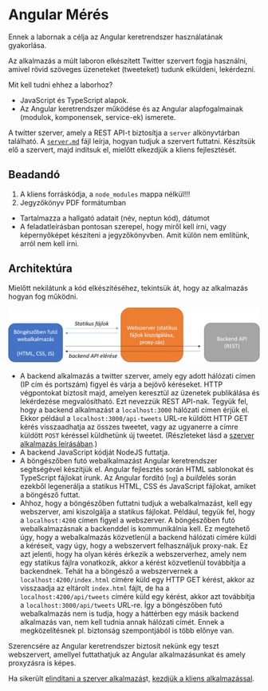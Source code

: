 # Angular Mérés

Ennek a labornak a célja az Angular keretrendszer használatának gyakorlása. 

Az alkalmazás a múlt laboron elkészített Twitter szervert fogja használni, amivel rövid szöveges üzeneteket (tweeteket) tudunk elküldeni, lekérdezni. 

Mit kell tudni ehhez a laborhoz?
* JavaScript és TypeScript alapok.
* Az Angular keretrendszer működése és az Angular alapfogalmainak (modulok, komponensek, service-ek) ismerete.

A twitter szerver, amely a REST API-t biztosítja a `server` alkönyvtárban található. A [`server.md`](server.md) fájl leírja, hogyan tudjuk a szervert futtatni. Készítsük elő a szervert, majd indítsuk el, mielőtt elkezdjük a kliens fejlesztését. 

## Beadandó
1. A kliens forráskódja, a `node_modules` mappa nélkül!!!
1. Jegyzőkönyv PDF formátumban
  * Tartalmazza a hallgató adatait (név, neptun kód), dátumot
  * A feladatleírásban pontosan szerepel, hogy miről kell írni, vagy képernyőképet készíteni a jegyzőkönyvben. Amit külön nem említünk, arról nem kell írni.

## Architektúra

Mielőtt nekilátunk a kód elkészítéséhez, tekintsük át, hogy az alkalmazás hogyan fog működni.

![Architektúra](architektura.png)

* A backend alkalmazás a twitter szerver, amely egy adott hálózati címen (IP cím és portszám) figyel és várja a bejövő kéréseket. HTTP végpontokat biztosít majd, amelyen keresztül az üzenetek publikálása és lekérdezése megvalósítható. Ezt nevezzük REST API-nak. Tegyük fel, hogy a backend alkalmazást a `localhost:3000` hálózati címen érjük el. Ekkor például a `localhost:3000/api-tweets` URL-re küldött HTTP GET kérés visszaadhatja az összes tweetet, vagy az ugyanerre a címre küldött `POST` kéréssel küldhetünk új tweetet. (Részleteket lásd a [szerver alkalmazás leírásában](server.md).)
* A backend JavaScript kódját NodeJS futtatja.
* A böngészőben futó webalkalmazást Angular keretrendszer segítségével készítjük el. Angular fejlesztés során HTML sablonokat és TypeScript fájlokat írunk. Az Angular fordító (`ng`) a *build*elés során ezekből legenerálja a statikus HTML, CSS és JavaScript fájlokat, amiket a böngésző futtat. 
* Ahhoz, hogy a böngészőben futtatni tudjuk a webalkalmazást, kell egy webszerver, ami kiszolgálja a statikus fájlokat. Például, tegyük fel, hogy a `localhost:4200` címen figyel a webszerver. A böngészőben futó webalkalmazásnak a backenddel is kommunikálnia kell. Ez megtehető úgy, hogy a webalkalmazás közvetlenül a backend hálózati címére küldi a kéréseit, vagy úgy, hogy a webszervert felhasználjuk proxy-nak. Ez azt jelenti, hogy ha olyan kérés érkezik a webszerverhez, amely nem egy statikus fájlra vonatkozik, akkor a kérést közvetlenül továbbítja a backendnek. Tehát ha a böngésző a webszervernek a `localhost:4200/index.html` címére küld egy HTTP GET kérést, akkor az visszaadja az eltárolt `index.html` fájlt, de ha a `localhost:4200/api/tweets` címére küld egy kérést, akkor azt továbbítja a `localhost:3000/api/tweets` URL-re. Így a böngészőben futó webalkalmazás nem is tudja, hogy a háttérben egy másik backend alkalmazás van, nem kell tudnia annak hálózati címét. Ennek a megközelítésnek pl. biztonság szempontjából is több előnye van. 

Szerencsére az Angular keretrendszer biztosít nekünk egy teszt webszervert, amellyel futtathatjuk az Angular alkalmazásunkat és amely proxyzásra is képes. 


Ha sikerült [elindítani a szerver alkalmazás](server.md)t, [kezdjük a kliens alkalmazással](client.md).


